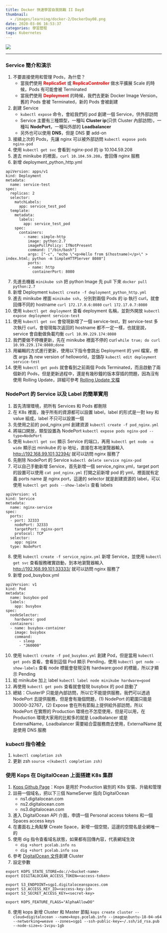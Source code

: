 ```yaml
---
title: Docker 快速學習自我挑戰 II Day8
thumbnail:
  - /images/learning/docker-2/DockerDay08.png
date: 2020-03-06 16:53:37
categories: 學習歷程
tags: Kubernetes
---
```

<img src="/images/learning/docker-2/DockerDay08.png">

***
### Service 簡介和演示
1. 不要直接使用和管理 Pods，為什麼？
    - 當我們使用 <span style="color:red">**ReplicaSet**</span> 或 <span style="color:red">**ReplicaController**</span> 做水平擴展 Scale 的時候，Pods 有可能會被 Terminated
    - 當我們使用 <span style="color:red">**Deployment**</span> 的時候，我們去更新 Docker Image Version，舊的 Pods 會被 Terminated，新的 Pods 會被創建
2. 創建 Service
    - `kubectl expose` 命令，會給我們的 pod 創建一個 Service，供外部訪問
    - Service 主要有三種類型，一種叫 **Cluster ip**(只供 Cluster 內部訪問)，一種叫 **NodePort**，一種叫外部的 **Loadbalancer**
    - 另外也可以使用 **DNS**，但是 DNS 要 add-on
3. 接續上次的 Pods，先讓 nginx 可以被外部訪問
`kubectl expose pods nginx-pod`
4. 使用 `kubectl get svc` 會看到 nginx-pod 的 ip 10.104.59.208
5. 進去 minikube 的裡面，`curl 10.104.59.208`，會回傳 nginx 服務
6. 新增 deployment_python_http.yml
```
apiVersion: apps/v1
kind: Deployment
metadata:
  name: service-test
spec:
  replicas: 2
  selector:
    matchLabels:
      app: service_test_pod
  template:
    metadata:
      labels:
        app: service_test_pod
    spec:
      containers:
        - name: simple-http
          image: python:2.7
          imagePullPolicy: IfNotPresent
          command: ["/bin/bash"]
          args: ["-c", "echo \"<p>Hello from $(hostname)</p>\" > index.html; python -m SimpleHTTPServer 8080"]
          ports:
          - name: http
            containerPort: 8080
```
7. 先進去機器 `minikube ssh` 把 python Image 先 pull 下來
`docker pull python:2.7`
8. 新增 Deployment
`kubectl create -f deployment_python_http.yml`
9. 進去 minikube 裡面 `minikube ssh`，分別對兩個 Pods 的 ip 執行 curl，就會回傳不同的 hostname
`curl 172.17.0.6:8080`
`curl 172.17.0.7:8080`
10. 使用 `kubectl get deployment` 查看 deployment 名稱，並對外開放
`kubectl expose deployment service-test`
11. 使用 `kubectl get svc` 會發現新增了一個 service-test，對 service-test 多次執行 curl，會發現每次返回的 hostname 都不一定一樣，也就是說，service 會自動做負載均衡
`curl 10.99.229.174:8080`
12. 我們要做不停機更新，先在 minikube 裡面不停的 curl
`while true; do curl 10.99.229.174:8080;done`
13. 用編輯的方式進行更新，使用以下指令會跳出 Deployment 的 yml 檔案，修改 args 為 new version of helloworld，並儲存
`kubectl edit deployment service-test`
14. 使用 `kubectl get pods` 就會看到之前兩個 Pods Terminated，而且啟動了兩個新的 Pods，但是更新過程中，還是有幾秒鐘的版本穿插的問題，因為沒有使用 Rolling Update，詳細可參考 [Rolling Update 文檔](https://kubernetes.io/docs/tutorials/kubernetes-basics/update/update-intro/)
### NodePort 的 Service 以及 Label 的簡單實用
1. 首先清理環境，把所有 Services 和 Pods 都刪除
2. 在 K8s 裡面，幾乎所有的資源都可以設置 label，label 的形式是一對 key 和 value 組成，label 不只可以設置一個
3. 先使用之前的 pod_nginx.yml 創建資源
`kubectl create -f pod_nginx.yml`
4. 將端口開放，類型設置為 NodePort
`kubectl expose pods nginx-pod --type=NodePort`
5. 使用 `kubectl get svc` 顯示 Service 的端口，再用 `kubectl get node -o wide` 顯示出 minikube 的 ip 地址，直接在本地瀏覽器輸入 http://192.168.99.101:32394/ 就可以訪問 nginx 服務了
6. 先刪除 NodePort 的 Service
`kubectl delete service nginx-pod`
7. 可以自己手動新增 Service，首先新增一個 service_nginx.yml，target port 的設置可以使用 `cat pod_nginx.yml` 打開之前新增 pod 的 yml，裡面就有定義 ports name 是 nginx port，這邊的 selector 就是創建資源的 label，可以使用 `kubectl get pods --show-labels` 查看 labels
```
apiVersion: v1
kind: Service
metadata:
  name: nginx-service
spec:
  ports:
  - port: 32333
    nodePort: 32333
    targetPort: nginx-port
    protocol: TCP
  selector:
    app: nginx
  type: NodePort 
```
8. 使用 `kubectl create -f service_nginx.yml` 新增 Service，並使用 `kubectl get svc` 查看服務確實啟動，到本地瀏覽器輸入 http://192.168.99.101:33333/ 就可以訪問 nginx 服務了
9. 新增 pod_busybox.yml
```
apiVersion: v1
kind: Pod
metadata:
  name: busybox-pod
  labels:
    app: busybox
spec:
  nodeSelector:
    hardware: good
  containers:
  - name: busybox-container
    image: busybox
    command:
      - sleep
      - "360000"
```
10. 使用 `kubectl create -f pod_busybox.yml` 創建 Pod，但是當用 `kubectl get pods` 查看，會看到這個 Pod 顯示 Pending，使用 `kubectl get node --show-labels` 查看 node 標籤會發現沒有 hardware:good 的標籤，所以才顯示 Pending
11. 給 minikube 加上 label
`kubectl label node minikube hardware=good`
12. 再使用 `kubectl get pods` 查看就會發現 busybox 的 pod 啟動了
13. 總結：ClusterIP 只能是內部訪問，所以它不能提供服務，我們可以透過 NodePort 去提供服務，但是會有幾個問題，(1) NodePort 的範圍只能是 30000-32767，(2) Expose 會在所有節點上提供給外部訪問，所以 NodePort 在實際的 Production 環境也不怎麼使用，但是可以用，在 Production 環境大家用的比較多的就是 Loadbalancer 或是 ExternalName，Loadbalancer 需要結合雲服務商去使用，ExternalName 就是使用 DNS 服務
### kubectl 指令補全
1. `kubectl completion zsh`
2. 更新 zsh
`source <(kubectl completion zsh)`
### 使用 Kops 在 DigitalOcean 上面搭建 K8s 集群
1. [Kops Github Page](https://github.com/kubernetes/kops/)：Kops 是用於 Production 級別的 K8s 安裝、升級和管理
2. 註冊一個域名，把以下三個 NameServer 指向 DigitalOcean
    - ns1.digitalocean.com
    - ns2.digitalocean.com
    - ns3.digitalocean.com
3. 進入 DigitalOcean API 介面，申請一個 Personal access tokens 和一個 Spaces access keys
4. 在畫面右上角點擊 Create Space，新增一個空間，這邊的空間名是全網唯一的
5. 使用 dig 指令查看域名狀態，如果都有回傳內容，代表網域生效
    - `dig +short pcelab.info ns`
    - `dig +short pcelab.info soa`
6. 參考 [DigitalOcean 文件](https://github.com/kubernetes/kops/blob/master/docs/getting_started/digitalocean.md)創建 Cluster
7. 設定參數
```
export KOPS_STATE_STORE=do://<bucket-name>
export DIGITALOCEAN_ACCESS_TOKEN=<access-token>

export S3_ENDPOINT=sgp1.digitaloceanspaces.com
export S3_ACCESS_KEY_ID=<access-key-id>
export S3_SECRET_ACCESS_KEY=<secret-key>

export KOPS_FEATURE_FLAGS="AlphaAllowDO"
```
8. 使用 kops 新增 Cluster 和 Master 節點
`kops create cluster --cloud=digitalocean --name=kops.pcelab.info --image=ubuntu-18-04-x64 --networking=weave --zones=sgp1 --ssh-public-key=~/.ssh/id_rsa.pub --node-size=s-1vcpu-1gb`